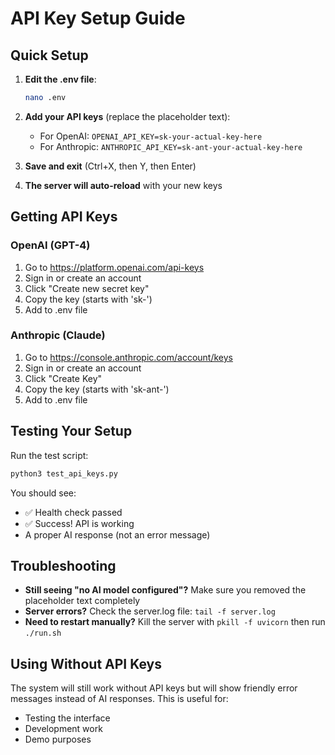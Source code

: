 # API Key Setup Guide

## Quick Setup

1. **Edit the .env file**:
   ```bash
   nano .env
   ```

2. **Add your API keys** (replace the placeholder text):
   - For OpenAI: `OPENAI_API_KEY=sk-your-actual-key-here`
   - For Anthropic: `ANTHROPIC_API_KEY=sk-ant-your-actual-key-here`

3. **Save and exit** (Ctrl+X, then Y, then Enter)

4. **The server will auto-reload** with your new keys

## Getting API Keys

### OpenAI (GPT-4)
1. Go to https://platform.openai.com/api-keys
2. Sign in or create an account
3. Click "Create new secret key"
4. Copy the key (starts with 'sk-')
5. Add to .env file

### Anthropic (Claude)
1. Go to https://console.anthropic.com/account/keys
2. Sign in or create an account
3. Click "Create Key"
4. Copy the key (starts with 'sk-ant-')
5. Add to .env file

## Testing Your Setup

Run the test script:
```bash
python3 test_api_keys.py
```

You should see:
- ✅ Health check passed
- ✅ Success! API is working
- A proper AI response (not an error message)

## Troubleshooting

- **Still seeing "no AI model configured"?** Make sure you removed the placeholder text completely
- **Server errors?** Check the server.log file: `tail -f server.log`
- **Need to restart manually?** Kill the server with `pkill -f uvicorn` then run `./run.sh`

## Using Without API Keys

The system will still work without API keys but will show friendly error messages instead of AI responses. This is useful for:
- Testing the interface
- Development work
- Demo purposes